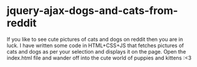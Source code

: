 # jquery-ajax-dogs-and-cats-from-reddit
If you like to see cute pictures of cats and dogs on reddit then you are in luck. 
I have written some code in HTML+CSS+JS that fetches pictures of cats and dogs as per your selection and displays it on the page.
Open the index.html file and wander off into the cute world of puppies and kittens :<3
